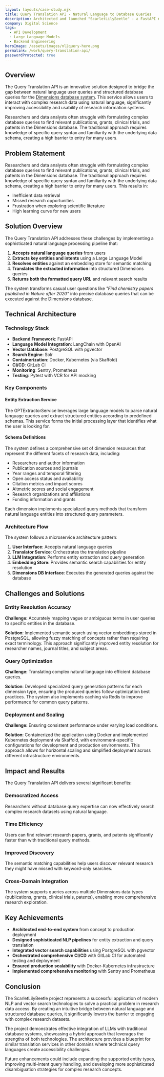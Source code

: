 ```yaml
---
layout: layouts/case-study.njk
title: Query Translation API - Natural Language to Database Queries
description: Architected and launched "ScarletLilyBeetle" - a FastAPI microservice that turns natural-language requests into optimized Dimensions searches via LLM entity extraction and pgvector semantic search.
company: Digital Science
tags: 
  - API Development
  - Large Language Models
  - Backend Engineering
heroImage: /assets/images/nl2query-hero.png
permalink: /work/query-translation-api/
passwordProtected: true
---
```


## Overview

The Query Translation API is an innovative solution designed to bridge the gap between natural language user queries and structured database queries for the [Dimensions database system](https://www.digital-science.com/blog/2024/11/new-ai-based-natural-language-feature-in-dimensions/). This service allows users to interact with complex research data using natural language, significantly improving accessibility and usability of research information systems.

Researchers and data analysts often struggle with formulating complex database queries to find relevant publications, grants, clinical trials, and patents in the Dimensions database. The traditional approach requires knowledge of specific query syntax and familiarity with the underlying data schema, creating a high barrier to entry for many users.

## Problem Statement

Researchers and data analysts often struggle with formulating complex database queries to find relevant publications, grants, clinical trials, and patents in the Dimensions database. The traditional approach requires knowledge of specific query syntax and familiarity with the underlying data schema, creating a high barrier to entry for many users. This results in:

- Inefficient data retrieval
- Missed research opportunities  
- Frustration when exploring scientific literature
- High learning curve for new users

## Solution Overview

The Query Translation API addresses these challenges by implementing a sophisticated natural language processing pipeline that:

1. **Accepts natural language queries** from users
2. **Extracts key entities and intents** using a Large Language Model
3. **Resolves entities** against an embedding store for semantic matching
4. **Translates the extracted information** into structured Dimensions queries
5. **Returns both the formatted query URL** and relevant search results

The system transforms casual user questions like *"Find chemistry papers published in Nature after 2020"* into precise database queries that can be executed against the Dimensions database.

## Technical Architecture

### Technology Stack

- **Backend Framework**: FastAPI
- **Language Model Integration**: LangChain with OpenAI
- **Vector Database**: PostgreSQL with pgvector
- **Search Engine**: Solr
- **Containerization**: Docker, Kubernetes (via Skaffold)
- **CI/CD**: GitLab CI
- **Monitoring**: Sentry, Prometheus
- **Testing**: Pytest with VCR for API mocking

### Key Components

#### Entity Extraction Service

The GPTExtractorService leverages large language models to parse natural language queries and extract structured entities according to predefined schemas. This service forms the initial processing layer that identifies what the user is looking for.

#### Schema Definitions

The system defines a comprehensive set of dimension resources that represent the different facets of research data, including:

- Researchers and author information
- Publication sources and journals
- Year ranges and temporal filtering
- Open access status and availability
- Citation metrics and impact scores
- Altmetric scores and social engagement
- Research organizations and affiliations
- Funding information and grants

Each dimension implements specialized query methods that transform natural language entities into structured query parameters.

### Architecture Flow

The system follows a microservice architecture pattern:

1. **User Interface**: Accepts natural language queries
2. **Translator Service**: Orchestrates the translation pipeline
3. **LLM Integration**: Performs entity extraction and query generation
4. **Embedding Store**: Provides semantic search capabilities for entity resolution
5. **Dimensions DB Interface**: Executes the generated queries against the database

## Challenges and Solutions

### Entity Resolution Accuracy

**Challenge**: Accurately mapping vague or ambiguous terms in user queries to specific entities in the database.

**Solution**: Implemented semantic search using vector embeddings stored in PostgreSQL, allowing fuzzy matching of concepts rather than requiring exact terminology. This approach significantly improved entity resolution for researcher names, journal titles, and subject areas.

### Query Optimization

**Challenge**: Translating complex natural language into efficient database queries.

**Solution**: Developed specialized query generation patterns for each dimension type, ensuring the produced queries follow optimization best practices. The system also implements caching via Redis to improve performance for common query patterns.

### Deployment and Scaling

**Challenge**: Ensuring consistent performance under varying load conditions.

**Solution**: Containerized the application using Docker and implemented Kubernetes deployment via Skaffold, with environment-specific configurations for development and production environments. This approach allows for horizontal scaling and simplified deployment across different infrastructure environments.

## Impact and Results

The Query Translation API delivers several significant benefits:

### Democratized Access
Researchers without database query expertise can now effectively search complex research datasets using natural language.

### Time Efficiency
Users can find relevant research papers, grants, and patents significantly faster than with traditional query methods.

### Improved Discovery
The semantic matching capabilities help users discover relevant research they might have missed with keyword-only searches.

### Cross-Domain Integration
The system supports queries across multiple Dimensions data types (publications, grants, clinical trials, patents), enabling more comprehensive research exploration.

## Key Achievements

- **Architected end-to-end system** from concept to production deployment
- **Designed sophisticated NLP pipelines** for entity extraction and query translation
- **Integrated vector search capabilities** using PostgreSQL with pgvector
- **Orchestrated comprehensive CI/CD** with GitLab CI for automated testing and deployment
- **Ensured production scalability** with Docker-Kubernetes infrastructure
- **Implemented comprehensive monitoring** with Sentry and Prometheus

## Conclusion

The ScarletLilyBeetle project represents a successful application of modern NLP and vector search technologies to solve a practical problem in research data access. By creating an intuitive bridge between natural language and structured database queries, it significantly lowers the barrier to engaging with complex research datasets.

The project demonstrates effective integration of LLMs with traditional database systems, showcasing a hybrid approach that leverages the strengths of both technologies. The architecture provides a blueprint for similar translation services in other domains where technical query languages create accessibility challenges.

Future enhancements could include expanding the supported entity types, improving multi-intent query handling, and developing more sophisticated disambiguation strategies for complex research concepts.

